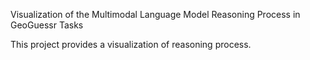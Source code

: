 Visualization of the Multimodal Language Model Reasoning Process in GeoGuessr Tasks

This project provides a visualization of reasoning process.

